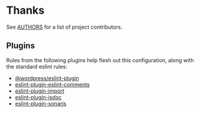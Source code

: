 # Thanks

See [AUTHORS][] for a list of project contributors.

## Plugins

Rules from the following plugins help flesh out this configuration, along with
the standard eslint rules:

- [@wordpress/eslint-plugin][]
- [eslint-plugin-eslint-comments][]
- [eslint-plugin-import][]
- [eslint-plugin-jsdoc][]
- [eslint-plugin-sonarjs][]

[@wordpress/eslint-plugin]: https://npmjs.com/package/@wordpress/eslint-plugin
[authors]: https://github.com/mgsisk/eslint-config/blob/master/docs/AUTHORS.md
[eslint-plugin-eslint-comments]: https://npmjs.com/package/eslint-plugin-eslint-comments
[eslint-plugin-import]: https://npmjs.com/package/eslint-plugin-import
[eslint-plugin-jsdoc]: https://npmjs.com/package/eslint-plugin-jsdoc
[eslint-plugin-sonarjs]: https://npmjs.com/package/eslint-plugin-sonarjs
